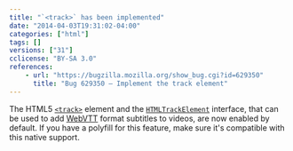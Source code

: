 ```yaml
---
title: "`<track>` has been implemented"
date: "2014-04-03T19:31:02-04:00"
categories: ["html"]
tags: []
versions: ["31"]
cclicense: "BY-SA 3.0"
references:
    - url: "https://bugzilla.mozilla.org/show_bug.cgi?id=629350"
      title: "Bug 629350 – Implement the track element"
---
```

The HTML5 [`<track>`](https://developer.mozilla.org/docs/Web/HTML/Element/track) element and the [`HTMLTrackElement`](https://developer.mozilla.org/docs/Web/API/HTMLTrackElement) interface, that can be used to add [WebVTT](https://developer.mozilla.org/docs/HTML/WebVTT) format subtitles to videos, are now enabled by default. If you have a polyfill for this feature, make sure it's compatible with this native support.
